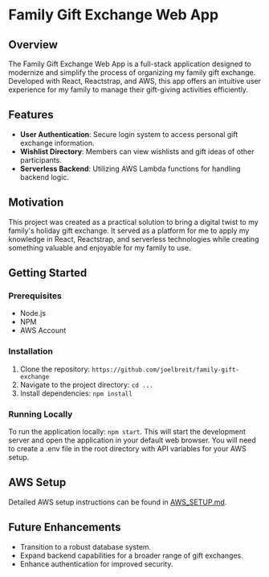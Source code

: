 # Family Gift Exchange Web App

## Overview

The Family Gift Exchange Web App is a full-stack application designed to modernize and simplify the process of organizing my family gift exchange. Developed with React, Reactstrap, and AWS, this app offers an intuitive user experience for my family to manage their gift-giving activities efficiently.

## Features

-   **User Authentication**: Secure login system to access personal gift exchange information.
-   **Wishlist Directory**: Members can view wishlists and gift ideas of other participants.
-   **Serverless Backend**: Utilizing AWS Lambda functions for handling backend logic.

## Motivation

This project was created as a practical solution to bring a digital twist to my family's holiday gift exchange. It served as a platform for me to apply my knowledge in React, Reactstrap, and serverless technologies while creating something valuable and enjoyable for my family to use.

## Getting Started

### Prerequisites

-   Node.js
-   NPM
-   AWS Account

### Installation

1. Clone the repository:
   `https://github.com/joelbreit/family-gift-exchange`
2. Navigate to the project directory:
   `cd ...`
3. Install dependencies:
   `npm install`

### Running Locally

To run the application locally: `npm start`. This will start the development server and open the application in your default web browser. You will need to create a .env file in the root directory with API variables for your AWS setup.

## AWS Setup

Detailed AWS setup instructions can be found in [AWS_SETUP.md](./documentation/AWS_Setup.md).

## Future Enhancements

-   Transition to a robust database system.
-   Expand backend capabilities for a broader range of gift exchanges.
-   Enhance authentication for improved security.
